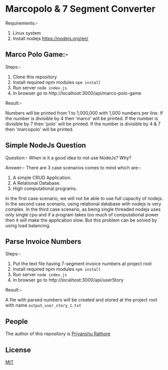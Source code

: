 # Marcopolo & 7 Segment Converter
Requirements:-
1. Linux system
2. Install nodejs https://nodejs.org/en/

## Marco Polo Game:-
Steps:-
1. Clone this repository
2. Install required npm modules `npm install`
3. Run server `node index.js`
4. In browser go to http://localhost:3000/api/marco-polo-game

Result:-

Numbers will be printed from 1 to 1,000,000 with 1,000 numbers per line. If the number is divisible by 4 then 'marco' will be printed. If the number is divisible by 7 then 'polo' will be printed. If the number is divisible by 4 & 7 then 'marcopolo' will be printed.

## Simple NodeJs Question
Question:- When is it a good idea to not use NodeJs? Why?

Answer:- There are 3 case scenarios comes to mind which are:-
1. A simple CRUD Application.
2. A Relational Database.
3. High computational programs.

In the first case scenario, we will not be able to use full capacity of nodejs.
In the second case scenario, using relational database with nodejs is very complex.
In the third case scenario, as being single threaded nodejs uses only single cpu and if a program takes too much of computational power then it will make the application slow. But this problem can be solved by using load balancing.

## Parse Invoice Numbers
Steps:-
1. Put the text file having 7-segment invoice numbers at project root
2. Install required npm modules `npm install`
3. Run server `node index.js`
4. In browser go to http://localhost:3000/api/userStory

Result:-

A file with parsed numbers will be created and stored at the project root with name `output_user_story_1.txt`



## People
The author of this repository is [Priyanshu Rathore](https://github.com/tj)

## License

[MIT](LICENSE)